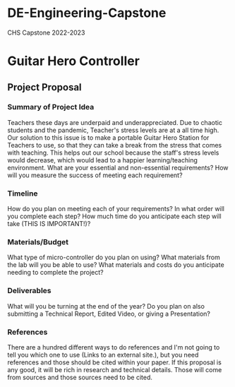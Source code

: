 # DE-Engineering-Capstone
CHS Capstone 2022-2023

# Guitar Hero Controller

## Project Proposal

### Summary of Project Idea
Teachers these days are underpaid and underappreciated. Due to chaotic students and the pandemic, Teacher's stress levels are at a all time high. Our solution to this issue is to make a portable Guitar Hero Station for Teachers to use, so that they can take a break from the stress that comes with teaching.
This helps out our school because the staff's stress levels would decrease, which would lead to a happier learning/teaching environment.
What are your essential and non-essential requirements?
How will you measure the success of meeting each requirement?
### Timeline
How do you plan on meeting each of your requirements?
In what order will you complete each step?
How much time do you anticipate each step will take (THIS IS IMPORTANT!)?
### Materials/Budget
What type of micro-controller do you plan on using?
What materials from the lab will you be able to use?
What materials and costs do you anticipate needing to complete the project?
### Deliverables
What will you be turning at the end of the year?
Do you plan on also submitting a Technical Report, Edited Video, or giving a Presentation?
### References
There are a hundred different ways to do references and I'm not going to tell you which one to use (Links to an external site.), but you need references and those should be cited within your paper.  If this proposal is any good, it will be rich in research and technical details.  Those will come from sources and those sources need to be cited.  
